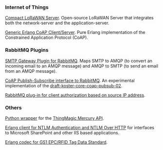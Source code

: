 ### Internet of Things
[Compact LoRaWAN Server](https://github.com/gotthardp/lorawan-server).
Open-source LoRaWAN Server that integrates both the network-server and the application-server.

[Generic Erlang CoAP Client/Server](https://github.com/gotthardp/gen_coap).
Pure Erlang implementation of the Constrained Application Protocol (CoAP).

### RabbitMQ Plugins

[SMTP Gateway Plugin for RabbitMQ](https://github.com/gotthardp/rabbitmq-email). Maps SMTP to AMQP (to convert an incoming email to an AMQP message) and AMQP to SMTP (to send an email from an AMQP message).

[CoAP Publish-Subscribe interface to RabbitMQ](https://github.com/gotthardp/rabbitmq-coap-pubsub).
An experimental implementation of the
[draft-koster-core-coap-pubsub-02](https://www.ietf.org/id/draft-koster-core-coap-pubsub-02.txt).

[RabbitMQ plug-in for client authorization based on source IP address](https://github.com/gotthardp/rabbitmq-auth-backend-ip-range).

### Others

[Python wrapper](https://github.com/gotthardp/python-mercuryapi)
for the [ThingMagic Mercury API](http://www.thingmagic.com/mercuryapi).

[Erlang client for NTLM Authentication and NTLM Over HTTP](https://github.com/gotthardp/erlang-ntlm) for interfaces to Microsoft SharePoint and other IIS based applications.

[Erlang codec for GS1 EPC/RFID Tag Data Standard](https://github.com/gotthardp/erlang-gs1-epc).